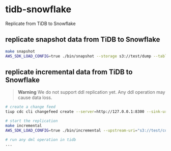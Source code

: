 # tidb-snowflake
Replicate from TiDB to Snowflake

## replicate snapshot data from TiDB to Snowflake

```bash
make snapshot
AWS_SDK_LOAD_CONFIG=true ./bin/snapshot --storage s3://test/dump --table <database_name>.<table_name> --snowflake.account-id <organization>-<account> --snowflake.user <use_name> --snowflake.pass <password> --snowflake.database <database> --snowflake.schema <schema>
```

## replicate incremental data from TiDB to Snowflake

> **Warning**
> We do not support ddl replication yet. Any ddl operation may cause data loss.

```bash
# create a change feed
tiup cdc cli changefeed create --server=http://127.0.0.1:8300 --sink-uri="s3://test/cdc?protocol=csv&flush-interval=5m&file-size=268435456"

# start the replication
make incremental
AWS_SDK_LOAD_CONFIG=true ./bin/incremental --upstream-uri="s3://test/cdc?protocol=csv&flush-interval=5m&file-size=268435456" --downstream-uri="<use_name>:<password>@<organization>-<account>/<database>/<schema>?warehouse=<warehouse>"

# run any dml operation in tidb
...
```
